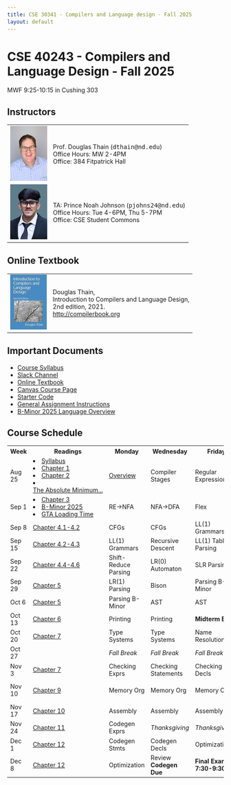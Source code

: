 ```yaml
---
title: CSE 30341 - Compilers and Language design - Fall 2025
layout: default
---
```


# CSE 40243 - Compilers and Language Design - Fall 2025

MWF 9:25-10:15 in Cushing 303

## Instructors

<table markdown="0">
<tr>
<td><img src="images/dthain.jpg" height=128/></td>
<td> 
Prof. Douglas Thain (<tt>dthain@nd.edu</tt>)<br>
Office Hours: MW 2-4PM <br>
Office: 384 Fitpatrick Hall
</td>
</tr>
<tr>
<td><img src="images/pjohns24.jpg" height=128/></td>
<td>
TA: Prince Noah Johnson (<tt>pjohns24@nd.edu</tt>)<br>
Office Hours: Tue 4-6PM, Thu 5-7PM<br>
Office: CSE Student Commons
</td>
</tr>
</table>

## Online Textbook

<table markdown="0">
<tr>
<td><img src="images/compilerbook-small.jpg"></td>
<td>
Douglas Thain,<br>
Introduction to Compilers and Language Design,<br>
2nd edition, 2021.<br>
<a href="http://compilerbook.org">http://compilerbook.org</a>
</td>
</tr>
</table>


## Important Documents

- [Course Syllabus](syllabus)
- [Slack Channel](https://nd-cse.slack.com/channels/compilers-fa25)
- [Online Textbook](http://compilerbook.org)
- [Canvas Course Page](https://canvas.nd.edu/courses/124956)
- [Starter Code](https://github.com/dthain/compilerbook-starter-code)
- [General Assignment Instructions](general)
- [B-Minor 2025 Language Overview](bminor)

## Course Schedule

<table markdown="0">

<tr>
<th>
Week
<th>
Readings
<th>
Monday
<th>
Wednesday
<th>
Friday
<th>
Due Friday
<th>
Reference

<tr>
<td>
Aug 25
<td>
<li><a href=syllabus>Syllabus</a>
<li><a href="https://dthain.github.io/books/compiler/chapter1.pdf">Chapter 1</a>
<li><a href="https://dthain.github.io/books/compiler/chapter2.pdf">Chapter 2</a>
<li><a href="https://www.joelonsoftware.com/2003/10/08/the-absolute-minimum-every-software-developer-absolutely-positively-must-know-about-unicode-and-character-sets-no-excuses/">The&nbsp;Absolute&nbsp;Minimum...</a>
<td>
<a href="https://docs.google.com/presentation/d/1rjtXRK-gbc9ZA4RW97zVnwUZLxlr_mDndqCMHPiy-mo/edit">Overview</a>
<td>
Compiler Stages
<td>
Regular Expressions
<td>
<strong><a href="homework1">Homework&nbsp;1</a></strong>
<td>
<a href="handouts/handout-regex">Regex Handout</a><br>
<a href="https://regex101.com/">Regex 101</a>

<tr>
<td>
Sep 1
<td>
<li><a href="https://dthain.github.io/books/compiler/chapter3.pdf">Chapter 3</a><br>
<li><a href="bminor">B-Minor&nbsp;2025</a><br>
<li><a href="https://nee.lv/2021/02/28/How-I-cut-GTA-Online-loading-times-by-70/">GTA&nbsp;Loading&nbsp;Time</a>
<td>
RE->NFA
<td>
NFA->DFA
<td>
Flex
<td>
<strong><a href="encoder">Encoder Due</a></strong>
<td>
<a href="handout/handout-re-nfa-dfa.md">RE-NFA-DFA&nbsp;Handout</a><br>
<a href="https://github.com/cooperative-computing-lab/cctools/blob/master/dttools/src/jx_parse.c#L287">Hand&nbsp;Scanner</a><br>
<a href="https://westes.github.io/flex/manual/">Flex&nbsp;Scanner&nbsp;Generator</a><br>

<tr>
<td>
Sep 8
<td>
<a href="https://dthain.github.io/books/compiler/chapter4.pdf">Chapter 4.1-4.2</a>
<td>
CFGs
<td>
CFGs
<td>
LL(1) Grammars
<td>
<strong>Homework 2</strong>
<td>
<a href="https://web.stanford.edu/class/archive/cs/cs103/cs103.1156/tools/cfg/">CFG&nbsp;Tool</a><br>
<a href="https://en.wikipedia.org/wiki/Comparison_of_parser_generators">Parser&nbsp;Generators</a><br>

<tr>
<td>
Sep 15
<td>
<a href="https://dthain.github.io/books/compiler/chapter4.pdf">Chapter 4.2-4.3</a>
<td>
LL(1) Grammars
<td>
Recursive Descent
<td>
LL(1) Table Parsing
<td>
<strong>Scanner Due</strong>
<td>

<tr>
<td>
Sep 22
<td>
<a href="https://dthain.github.io/books/compiler/chapter4.pdf">Chapter 4.4-4.6</a>
<td>
Shift-Reduce Parsing
<td>
LR(0) Automaton
<td>
SLR Parsing
<td>
<strong>Homework 3</strong>
<td>

<tr>
<td>
Sep 29
<td>
<a href="https://dthain.github.io/books/compiler/chapter5.pdf">Chapter 5</a>
<td>
LR(1) Parsing
<td>
Bison
<td>
Parsing B-Minor
<td>
<strong>Homework 4</strong>
<td>
<a href="https://www.gnu.org/software/bison/manual/html_node/index.html">Bison&nbsp;Manual</a>
<br>
<a href="https://github.com/dthain/compilerbook-examples/tree/master/chapter5">Bison&nbsp;Examples</a>

<tr>
<td>
Oct 6
<td>
<a href="https://dthain.github.io/books/compiler/chapter5.pdf">Chapter 5</a>
<td>
Parsing B-Minor
<td>
AST
<td>
AST
<td>
<strong>Parser Due</strong>
<td>
<a href="ast.html">AST Handout</a>

<tr>
<td>
Oct 13
<td>
<a href="https://dthain.github.io/books/compiler/chapter6.pdf">Chapter 6</a>
<td>
Printing
<td>
Printing
<td>
<strong>Midterm&nbsp;Exam</strong>
<td>
<td>

<tr>
<td>
Oct 20
<td>
<a href="https://dthain.github.io/books/compiler/chapter7.pdf">Chapter 7</a>
<td>
Type Systems
<td>
Type Systems
<td>
Name Resolution
<td>
Printer Due
<td>

<tr>
<td>
Oct 27
<td>
<td><i>Fall&nbsp;Break</i>
<td><i>Fall&nbsp;Break</i>
<td><i>Fall&nbsp;Break</i>
<td>
<td>

<tr>
<td>
Nov 3
<td>
<a href="https://dthain.github.io/books/compiler/chapter7.pdf">Chapter 7</a>
<td>Checking Exprs
<td>Checking Statements
<td>Checking Decls
<td><strong>Resolver Due</strong>
<td>

<tr>
<td>
Nov 10
<td>
<a href="https://dthain.github.io/books/compiler/chapter9.pdf">Chapter 9</a>
<td>Memory&nbsp;Org
<td>Memory&nbsp;Org
<td>Memory&nbsp;Org
<td><strong>Type Checker Due</strong>
<td>

<tr>
<td>
Nov 17
<td>
<a href="https://dthain.github.io/books/compiler/chapter10.pdf">Chapter 10</a>
<td>Assembly
<td>Assembly
<td>Assembly
<td>
<td><a href="https://www.intel.com/content/www/us/en/developer/articles/technical/intel-sdm.html">Intel&nbsp;Manuals</a>
<br>
<a href="https://refspecs.linuxbase.org/elf/x86_64-abi-0.99.pdf">Calling&nbsp;Convention</a>

<tr>
<td>
Nov 24
<td>
<a href="https://dthain.github.io/books/compiler/chapter11.pdf">Chapter 11</a>
<td>Codegen Exprs
<td><i>Thanksgiving</i>
<td><i>Thanksgiving</i>
<td>
<td>

<tr>
<td>
Dec 1
<td>
<a href="https://dthain.github.io/books/compiler/chapter12.pdf">Chapter 12</a>
<td>Codegen Stmts
<td>Codegen Decls
<td>Optimization
<td>
<td>

<tr>
<td>
Dec 8
<td>
<a href="https://dthain.github.io/books/compiler/chapter12.pdf">Chapter 12</a>
<td> Optimization
<td> Review<br><strong>Codegen Due</strong>
<td> <strong>Final Exam</strong><br><strong>7:30-9:30PM</strong>
<td>
<td>

</table>
